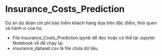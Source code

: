 # Insurance_Costs_Prediction
Dự án dự đoán chi phí bảo hiểm khách hàng dựa trên đặc điểm, thói quen và hành vi của họ.
  - File Insurance_Costs_Prediction.ipynb để đọc hoặc có thể tải Jupyter Notebook về để chạy lại.
  - insurance_dataset.csv là file chứa dữ liệu
